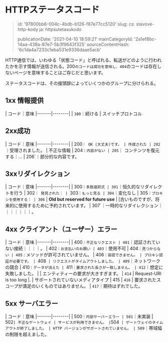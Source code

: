 HTTPステータスコード
============

> id: '97800bb6-004c-4bdb-b126-f87e77cc5120'
> slug:
> 	cs: stavove-http-kody
> 	ja: httpsutetasukodo
> 
> publicationDate: '2021-04-10 18:59:21'
> mainCategoryId: '2a1ef8bc-14aa-438a-87e7-5b3f9643f325'
> sourceContentHash: '6c1da4a7233c1eba531e9336daae5acb'

HTTP通信では、いわゆる「状態コード」と呼ばれる、転送がどのように行われたかを示す情報が送信される。200`のコードは成功を意味し、404`のコードは存在しないページを意味することはご存じだと思います。

ステータスコードは、その接頭辞によっていくつかのグループに分けられる。

1xx 情報提供
--------------

| コード｜意味
|-------|--------|
| `100`｜続ける
| スイッチプロトコル

2xx成功
----------

| コード｜意味
|-------|--------|
| 200`｜ OK (大丈夫)です。
| 作成された
| 202`｜受理されました。
| 不正な情報
| 204`｜内容がない
| 205`｜ コンテンツを復元する｜...
| 206`｜部分的な内容です。

3xxリダイレクション
----------------

| コード｜意味
|-------|--------|
| 300`｜多肢選択式
| 301`｜恒久的なリダイレクトを行う
| 302`｜ 発見された｜
| `303`｜もっと見る
| 304`｜変化なし
| 305`｜プロキシを使用する｜
| 306` | **Old but reserved for future use** | [古いものですが、将来的に使用するために予約されています。
| 307`｜一時的なリダイレクション｜｜｜｜｜｜｜。

4xx クライアント（ユーザー）エラー
-----------------------------

| コード｜意味
|-------|--------|
| 400`｜不正なリクエスト
| 401`｜認証されていない接続｜｜｜｜。
| 402`｜お支払いのお願い
| 403`｜使用不可
| 404`｜見つからない
| 405` : メソッドが許可されていません。
| 406`｜容認できません。
| プロキシ認証が必要です。
| `408` | リクエストがタイムアウトしました。
| 409`｜ネットワークの競合
| 410`｜データが消えた
| `411`｜要求された長さが一致しません。
| 412`｜想定に失敗しました。
| | エンティティーの要求が大きすぎます。
| `414` | Request-URI is too long |.
| サポートされていないメディアタイプ | 415
| `416` | 要求されたスコープが満足のいくものではありません。
| `417`｜期待はずれでした。

5xx サーバエラー
--------------

| コード｜意味
|-------|--------|
| 500`｜内部サーバーエラー
| 501`｜未実装
| 502` | 不正なゲートウェイ
| サービスが利用できません。
| `504` | ゲートウェイのタイムアウトが終了しました。
| HTTP バージョンがサポートされていません。
| 509`｜帯域幅の制限を超えました。
